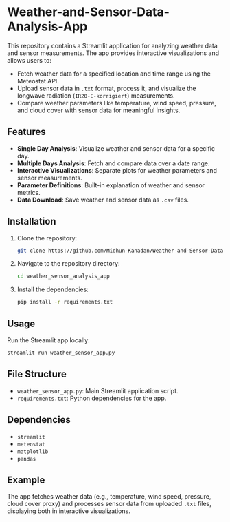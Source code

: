 
# Weather-and-Sensor-Data-Analysis-App


This repository contains a Streamlit application for analyzing weather data and sensor measurements. The app provides interactive visualizations and allows users to:

- Fetch weather data for a specified location and time range using the Meteostat API.
- Upload sensor data in `.txt` format, process it, and visualize the longwave radiation (`IR20-E-korrigiert`) measurements.
- Compare weather parameters like temperature, wind speed, pressure, and cloud cover with sensor data for meaningful insights.

## Features
- **Single Day Analysis**: Visualize weather and sensor data for a specific day.
- **Multiple Days Analysis**: Fetch and compare data over a date range.
- **Interactive Visualizations**: Separate plots for weather parameters and sensor measurements.
- **Parameter Definitions**: Built-in explanation of weather and sensor metrics.
- **Data Download**: Save weather and sensor data as `.csv` files.

## Installation

1. Clone the repository:
   ```bash
   git clone https://github.com/Midhun-Kanadan/Weather-and-Sensor-Data-Analysis-App.git
   ```
2. Navigate to the repository directory:
   ```bash
   cd weather_sensor_analysis_app
   ```
3. Install the dependencies:
   ```bash
   pip install -r requirements.txt
   ```

## Usage

Run the Streamlit app locally:
```bash
streamlit run weather_sensor_app.py
```

## File Structure

- `weather_sensor_app.py`: Main Streamlit application script.
- `requirements.txt`: Python dependencies for the app.

## Dependencies

- `streamlit`
- `meteostat`
- `matplotlib`
- `pandas`

## Example

The app fetches weather data (e.g., temperature, wind speed, pressure, cloud cover proxy) and processes sensor data from uploaded `.txt` files, displaying both in interactive visualizations.
